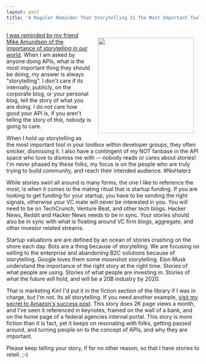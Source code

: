 ```yaml
---
layout: post
title: 'A Regular Reminder That Storytelling Is The Most Important Tool In Your API Toolbox'
---
```

<p><img style="padding: 15px;" src="https://s3.amazonaws.com/kinlane-productions/bw-icons/bw-storytelling.png" alt="" width="250" align="right" /></p>
<p><a href="https://plus.google.com/u/0/+MikeAmundsen/posts/9d8QTVVDuJd">I was reminded by my friend Mike Amundsen of the importance of storytelling in our world</a>. When I am asked by anyone doing APIs, what is the most important thing they should be doing, my answer is always "storytelling". I don't care if its internally, publicly, on the corporate blog, or your personal blog, tell the story of what you are doing. I do not care how good your API is, if you aren't telling the story of this, nobody is going to care.&nbsp;</p>
<p>When I hold up storytelling as the most important tool in your toolbox within developer groups, they often snicker, dismissing it. I also have a contingent of my NOT fanbase in the API space who love to dismiss me with -- nobody reads or cares about stories! I'm never phased by these folks, my focus is on the people who are truly trying to build community, and reach their intended audience. #NoHaterz</p>
<p>While stories swirl all around is many forms, the one I like to reference the most, is when it comes to the mating ritual that is startup funding. If you are looking to get funding for your startup, you have to be sending the right signals, otherwise your VC mate will never be interested in you. You will need to be on TechCrunch, Venture Beat, and other tech blogs. Hacker News, Reddit and Hacker News needs to be in sync. Your stories should also be in sync with what is floating around VC firm blogs, aggregate, and other investor related streams.&nbsp;</p>
<p>Startup valuations are are defined by an ocean of stories crashing on the shore each day. Bots are a thing because of storytelling. We are focusing on selling to the enterprise and abandoning B2C solutions because of storytelling. Google loves them some moonshot storytelling. Elon Musk understand the importance of the right story at the right time. Stories of what people are using. Stories of what people are investing in. Stories of what the future will hold, and will be a 20B industry by 2020.&nbsp;</p>
<p>That is marketing Kin! I'd put it in the fiction section of the library if I was in charge, but I'm not. Its all storytelling. If you need another example, <a href="http://apievangelist.com/2012/01/12/the-secret-to-amazons-success-internal-apis/">visit my secret to Amazon's success post</a>. This story does 2K page views a month, and I've seen it referenced in keynotes, framed on the wall of a bank, and on the home page of a federal agencies internal portal. This story is more fiction than it is fact, yet it keeps on resonating with folks, getting passed around, and turning people on to the concept of APIs, and why they are important.</p>
<p>Please keep telling your story, if for no other reason, so that I have stories to retell. ;-)</p>